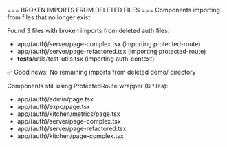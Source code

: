 === BROKEN IMPORTS FROM DELETED FILES ===
Components importing from files that no longer exist:

Found 3 files with broken imports from deleted auth files:

- app/(auth)/server/page-complex.tsx (importing protected-route)
- app/(auth)/server/page-refactored.tsx (importing protected-route)
- **tests**/utils/test-utils.tsx (importing auth-context)

✅ Good news: No remaining imports from deleted demo/ directory

Components still using ProtectedRoute wrapper (6 files):

- app/(auth)/admin/page.tsx
- app/(auth)/expo/page.tsx
- app/(auth)/kitchen/metrics/page.tsx
- app/(auth)/server/page-complex.tsx
- app/(auth)/server/page-refactored.tsx
- app/(auth)/kitchen/page-complex.tsx
